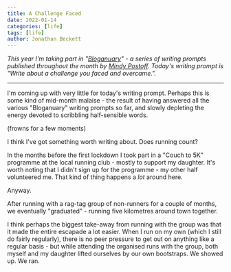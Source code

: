 ```yaml
---
title: A Challenge Faced
date: 2022-01-14
categories: [life]
tags: [life]
author: Jonathan Beckett
---
```


*This year I'm taking part in "*[*Bloganuary*](https://bloganuary.wordpress.com/)*" - a series of writing prompts published throughout the month by* [*Mindy Postoff*](https://bloganuary.wordpress.com/author/mindywoothemes/)*. Today's writing prompt is "Write about a challenge you faced and overcame.".*

---

I'm coming up with very little for today's writing prompt. Perhaps this is some kind of mid-month malaise - the result of having answered all the various "Bloganuary" writing prompts so far, and slowly depleting the energy devoted to scribbling half-sensible words.

(frowns for a few moments)

I think I've got something worth writing about. Does running count?

In the months before the first lockdown I took part in a "Couch to 5K" programme at the local running club - mostly to support my daughter. It's worth noting that I didn't sign up for the programme - my other half volunteered me. That kind of thing happens a *lot* around here.

Anyway.

After running with a rag-tag group of non-runners for a couple of months, we eventually "graduated" - running five kilometres around town together. 

I think perhaps the biggest take-away from running with the group was that it made the entire escapade a lot easier. When I run on my own (which I still do fairly regularly), there is no peer pressure to get out on anything like a regular basis - but while attending the organised runs with the group, both myself and my daughter lifted ourselves by our own bootstraps. We showed up. We ran.